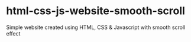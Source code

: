 # html-css-js-website-smooth-scroll
Simple website created using HTML, CSS & Javascript with smooth scroll effect
